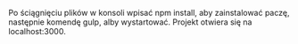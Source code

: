 Po ściągnięciu plików w konsoli wpisać npm install, aby zainstalować paczę, następnie komendę gulp, alby wystartować. Projekt otwiera się na localhost:3000.
